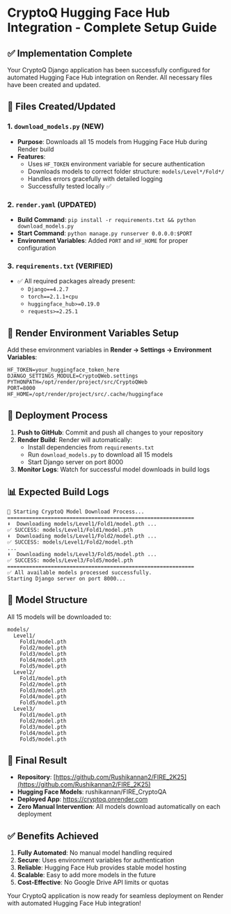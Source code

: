 # CryptoQ Hugging Face Hub Integration - Complete Setup Guide

## ✅ Implementation Complete

Your CryptoQ Django application has been successfully configured for automated Hugging Face Hub integration on Render. All necessary files have been created and updated.

## 📁 Files Created/Updated

### 1. `download_models.py` (NEW)
- **Purpose**: Downloads all 15 models from Hugging Face Hub during Render build
- **Features**: 
  - Uses `HF_TOKEN` environment variable for secure authentication
  - Downloads models to correct folder structure: `models/Level*/Fold*/`
  - Handles errors gracefully with detailed logging
  - Successfully tested locally ✅

### 2. `render.yaml` (UPDATED)
- **Build Command**: `pip install -r requirements.txt && python download_models.py`
- **Start Command**: `python manage.py runserver 0.0.0.0:$PORT`
- **Environment Variables**: Added `PORT` and `HF_HOME` for proper configuration

### 3. `requirements.txt` (VERIFIED)
- ✅ All required packages already present:
  - `Django==4.2.7`
  - `torch==2.1.1+cpu`
  - `huggingface_hub>=0.19.0`
  - `requests>=2.25.1`

## 🔧 Render Environment Variables Setup

Add these environment variables in **Render → Settings → Environment Variables**:

```
HF_TOKEN=your_huggingface_token_here
DJANGO_SETTINGS_MODULE=CryptoQWeb.settings
PYTHONPATH=/opt/render/project/src/CryptoQWeb
PORT=8000
HF_HOME=/opt/render/project/src/.cache/huggingface
```

## 🚀 Deployment Process

1. **Push to GitHub**: Commit and push all changes to your repository
2. **Render Build**: Render will automatically:
   - Install dependencies from `requirements.txt`
   - Run `download_models.py` to download all 15 models
   - Start Django server on port 8000
3. **Monitor Logs**: Watch for successful model downloads in build logs

## 📊 Expected Build Logs

```
🔁 Starting CryptoQ Model Download Process...
============================================================
⬇️  Downloading models/Level1/Fold1/model.pth ...
✅ SUCCESS: models/Level1/Fold1/model.pth
⬇️  Downloading models/Level1/Fold2/model.pth ...
✅ SUCCESS: models/Level1/Fold2/model.pth
...
⬇️  Downloading models/Level3/Fold5/model.pth ...
✅ SUCCESS: models/Level3/Fold5/model.pth
============================================================
✅ All available models processed successfully.
Starting Django server on port 8000...
```

## 🎯 Model Structure

All 15 models will be downloaded to:
```
models/
  Level1/
    Fold1/model.pth
    Fold2/model.pth
    Fold3/model.pth
    Fold4/model.pth
    Fold5/model.pth
  Level2/
    Fold1/model.pth
    Fold2/model.pth
    Fold3/model.pth
    Fold4/model.pth
    Fold5/model.pth
  Level3/
    Fold1/model.pth
    Fold2/model.pth
    Fold3/model.pth
    Fold4/model.pth
    Fold5/model.pth
```

## 🔗 Final Result

- **Repository**: [https://github.com/Rushikannan2/FIRE_2K25](https://github.com/Rushikannan2/FIRE_2K25)
- **Hugging Face Models**: rushikannan/FIRE_CryptoQA
- **Deployed App**: https://cryptoq.onrender.com
- **Zero Manual Intervention**: All models download automatically on each deployment

## ✅ Benefits Achieved

1. **Fully Automated**: No manual model handling required
2. **Secure**: Uses environment variables for authentication
3. **Reliable**: Hugging Face Hub provides stable model hosting
4. **Scalable**: Easy to add more models in the future
5. **Cost-Effective**: No Google Drive API limits or quotas

Your CryptoQ application is now ready for seamless deployment on Render with automated Hugging Face Hub integration!
